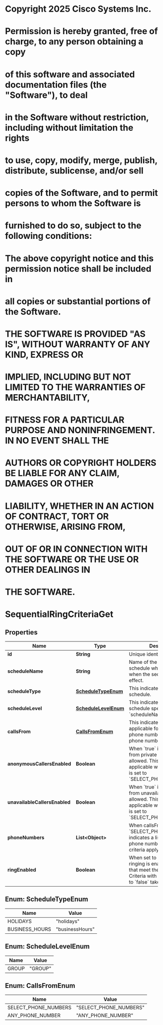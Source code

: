 <!--  Copyright 2025 Cisco Systems Inc.

Permission is hereby granted, free of charge, to any person obtaining a copy
of this software and associated documentation files (the "Software"), to deal
in the Software without restriction, including without limitation the rights
to use, copy, modify, merge, publish, distribute, sublicense, and/or sell
copies of the Software, and to permit persons to whom the Software is
furnished to do so, subject to the following conditions:

The above copyright notice and this permission notice shall be included in
all copies or substantial portions of the Software.

THE SOFTWARE IS PROVIDED "AS IS", WITHOUT WARRANTY OF ANY KIND, EXPRESS OR
IMPLIED, INCLUDING BUT NOT LIMITED TO THE WARRANTIES OF MERCHANTABILITY,
FITNESS FOR A PARTICULAR PURPOSE AND NONINFRINGEMENT. IN NO EVENT SHALL THE
AUTHORS OR COPYRIGHT HOLDERS BE LIABLE FOR ANY CLAIM, DAMAGES OR OTHER
LIABILITY, WHETHER IN AN ACTION OF CONTRACT, TORT OR OTHERWISE, ARISING FROM,
OUT OF OR IN CONNECTION WITH THE SOFTWARE OR THE USE OR OTHER DEALINGS IN
THE SOFTWARE.-->
# Copyright 2025 Cisco Systems Inc.
#
# Permission is hereby granted, free of charge, to any person obtaining a copy
# of this software and associated documentation files (the "Software"), to deal
# in the Software without restriction, including without limitation the rights
# to use, copy, modify, merge, publish, distribute, sublicense, and/or sell
# copies of the Software, and to permit persons to whom the Software is
# furnished to do so, subject to the following conditions:
#
# The above copyright notice and this permission notice shall be included in
# all copies or substantial portions of the Software.
#
# THE SOFTWARE IS PROVIDED "AS IS", WITHOUT WARRANTY OF ANY KIND, EXPRESS OR
# IMPLIED, INCLUDING BUT NOT LIMITED TO THE WARRANTIES OF MERCHANTABILITY,
# FITNESS FOR A PARTICULAR PURPOSE AND NONINFRINGEMENT. IN NO EVENT SHALL THE
# AUTHORS OR COPYRIGHT HOLDERS BE LIABLE FOR ANY CLAIM, DAMAGES OR OTHER
# LIABILITY, WHETHER IN AN ACTION OF CONTRACT, TORT OR OTHERWISE, ARISING FROM,
# OUT OF OR IN CONNECTION WITH THE SOFTWARE OR THE USE OR OTHER DEALINGS IN
# THE SOFTWARE.



# SequentialRingCriteriaGet


## Properties

| Name | Type | Description | Notes |
|------------ | ------------- | ------------- | -------------|
|**id** | **String** | Unique identifier for criteria. |  |
|**scheduleName** | **String** | Name of the location&#39;s schedule which determines when the sequential ring is in effect. |  |
|**scheduleType** | [**ScheduleTypeEnum**](#ScheduleTypeEnum) | This indicates the type of schedule. |  |
|**scheduleLevel** | [**ScheduleLevelEnum**](#ScheduleLevelEnum) | This indicates the level of the schedule specified by &#x60;scheduleName&#x60;. |  |
|**callsFrom** | [**CallsFromEnum**](#CallsFromEnum) | This indicates if criteria are applicable for calls from any phone number or selected phone numbers. |  |
|**anonymousCallersEnabled** | **Boolean** | When &#x60;true&#x60; incoming calls from private numbers are allowed. This is only applicable when &#x60;callsFrom&#x60; is set to &#x60;SELECT_PHONE_NUMBERS&#x60;. |  [optional] |
|**unavailableCallersEnabled** | **Boolean** | When &#x60;true&#x60; incoming calls from unavailable numbers are allowed. This is only applicable when &#x60;callsFrom&#x60; is set to &#x60;SELECT_PHONE_NUMBERS&#x60;. |  [optional] |
|**phoneNumbers** | **List&lt;Object&gt;** | When callsFrom is set to &#x60;SELECT_PHONE_NUMBERS&#x60;, indicates a list of incoming phone numbers for which the criteria apply. |  [optional] |
|**ringEnabled** | **Boolean** | When set to &#x60;true&#x60; sequential ringing is enabled for calls that meet the current criteria. Criteria with &#x60;ringEnabled&#x60; set to &#x60;false&#x60; take priority. |  |



## Enum: ScheduleTypeEnum

| Name | Value |
|---- | -----|
| HOLIDAYS | &quot;holidays&quot; |
| BUSINESS_HOURS | &quot;businessHours&quot; |



## Enum: ScheduleLevelEnum

| Name | Value |
|---- | -----|
| GROUP | &quot;GROUP&quot; |



## Enum: CallsFromEnum

| Name | Value |
|---- | -----|
| SELECT_PHONE_NUMBERS | &quot;SELECT_PHONE_NUMBERS&quot; |
| ANY_PHONE_NUMBER | &quot;ANY_PHONE_NUMBER&quot; |



